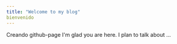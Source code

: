 ```yaml
---
title: "Welcome to my blog"
bienvenido
---
```


Creando github-page
I'm glad you are here. I plan to talk about ...
